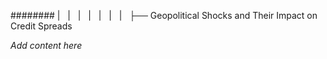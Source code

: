 ######## |   |   |   |   |   |   |   ├── Geopolitical Shocks and Their Impact on Credit Spreads

*Add content here*